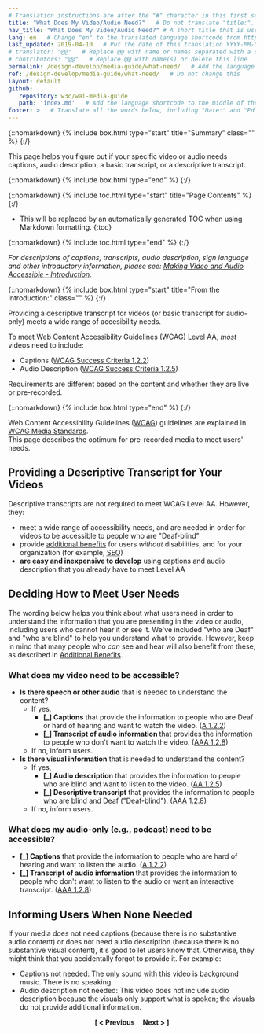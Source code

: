 ```yaml
---
# Translation instructions are after the "#" character in this first section. They are comments that do not show up in the web page. You do not need to translate the instructions after #.
title: "What Does My Video/Audio Need?"   # Do not translate "title:". Do translate the text after "title:".
nav_title: "What Does My Video/Audio Need?" # A short title that is used in the navigation
lang: en   # Change "en" to the translated language shortcode from https://www.iana.org/assignments/language-subtag-registry/language-subtag-registry
last_updated: 2019-04-10   # Put the date of this translation YYYY-MM-DD (with month in the middle)
# translator: "@@"   # Replace @@ with name or names separated with a comma
# contributors: "@@"   # Replace @@ with name(s) or delete this line
permalink: /design-develop/media-guide/what-need/   # Add the language shortcode to the end; for example /fundamentals/accessibility-intro/fr
ref: /design-develop/media-guide/what-need/   # Do not change this
layout: default
github:
   repository: w3c/wai-media-guide
   path: 'index.md'   # Add the language shortcode to the middle of the filename, for example index.fr.md
footer: >   # Translate all the words below, including "Date:" and "Editor:". 
---
```


{::nomarkdown}
{% include box.html type="start" title="Summary" class="" %}
{:/}

This page helps you figure out if your specific video or audio needs captions, audio description, a basic transcript, or a descriptive transcript.

{::nomarkdown}
{% include box.html type="end" %}
{:/}

{::nomarkdown}
{% include toc.html type="start" title="Page Contents" %}
{:/}

- This will be replaced by an automatically generated TOC when using Markdown formatting.
{:toc}

{::nomarkdown}
{% include toc.html type="end" %}
{:/}

<p><em>For descriptions of captions, transcripts, audio description, sign language and other introductory information, please see: <a href="#intro">Making Video and Audio Accessible - Introduction</a>.</em></p>

{::nomarkdown}
{% include box.html type="start" title="From the Introduction:" class="" %}
{:/}

<p>Providing a descriptive transcript for videos (or basic transcript for audio-only) meets a wide range of accesibility needs.</p>
<p>To meet Web Content Accessibility Guidelines (WCAG) Level AA, <em>most</em> videos need to include:</p>
<ul>
  <li>Captions (<a href="https://www.w3.org/WAI/WCAG21/Understanding/captions-prerecorded">WCAG Success Criteria 1.2.2</a>)</li>
  <li>Audio Description (<a href="https://www.w3.org/WAI/WCAG21/Understanding/audio-description-prerecorded">WCAG Success Criteria 1.2.5</a>)</li>
</ul>
<p>Requirements are different based on the content and whether they are live or pre-recorded.</p>

{::nomarkdown}
{% include box.html type="end" %}
{:/}

<p>Web Content Accessibility Guidelines (<a href="https://www.w3.org/WAI/standards-guidelines/wcag/">WCAG</a>) guidelines are explained in <a href="@@">WCAG Media Standards</a>.<br>This page describes the optimum for pre-recorded media to meet users' needs.</p>

## Providing a Descriptive Transcript for Your Videos
<p>Descriptive transcripts are not required to meet WCAG Level AA. However, they:</p>
<ul>
  <li>meet a wide range of accessibility needs, and are needed in order for videos to be accessible to people who are &quot;Deaf-blind&quot;</li>
  <li>provide <a href="@@#benefits">additional benefits</a> for users <em>without</em> disabilities, and for your organization (for example, <abbr title="search engine optimization"> SEO</abbr>)</li>
  <li><strong>are easy and inexpensive to develop</strong> using captions and audio description that you already have to meet Level AA</li>
</ul>

## Deciding How to Meet User Needs
<p>The wording below helps you think about what users need in order to understand the information that you are presenting in the video or audio, including users who cannot hear it or see it. We've included &quot;who are Deaf&quot; and &quot;who are blind&quot; to help you understand what to provide. However, keep in mind that many people who <em>can</em> see and hear will also benefit from these, as described in <a href="@@#@@">Additional Benefits</a>.</p>

### What does my video need to be accessible?
<ul>
  <li><strong>Is there speech or other audio</strong> that is needed to understand the content?
    <ul>
      <li> If yes,
        <ul>
          <li><strong>[_] Captions</strong> that provide the information to people who are Deaf or hard of hearing and want to watch the video. (<a href="https://www.w3.org/WAI/WCAG21/Understanding/captions-prerecorded">A 1.2.2</a>)</li>
          <li><strong>[_] Transcript of audio information </strong> that provides the information to people who don't want to watch the video. (<a href="https://www.w3.org/TR/UNDERSTANDING-WCAG20/media-equiv-text-doc">AAA 1.2.8</a>)</li>
        </ul>
      </li>
      <li>If no, inform users.</li>
    </ul>
  </li>
  <li><strong>Is there visual information</strong> that is needed to understand the content?
    <ul>
      <li> If yes,
        <ul>
          <li><strong>[_] Audio description</strong> that provides the information to people who are blind and want to listen to the video. (<a href="https://www.w3.org/WAI/WCAG21/Understanding/audio-description-prerecorded">AA 1.2.5</a>)</li>
          <li><strong>[_] Descriptive transcript</strong> that provides the information to people who are blind and Deaf (&quot;Deaf-blind&quot;). (<a href="https://www.w3.org/TR/UNDERSTANDING-WCAG20/media-equiv-text-doc">AAA 1.2.8</a>)</li>
        </ul>
      </li>
      <li>If no, inform users.</li>
    </ul>
  </li>
</ul>

### What does my audio-only (e.g., podcast) need to be accessible?
<ul>
  <li><strong>[_] Captions</strong> that provide the information to people who are hard of hearing and want to listen the audio. (<a href="https://www.w3.org/WAI/WCAG21/Understanding/captions-prerecorded">A 1.2.2</a>)</li>
  <li><strong>[_] Transcript of audio information </strong> that provides the information to people who don't want to listen to the audio or want an interactive transcript. (<a href="https://www.w3.org/TR/UNDERSTANDING-WCAG20/media-equiv-text-doc">AAA 1.2.8</a>)</li>
</ul>

## Informing Users When None Needed
<p> If your media does not need captions (because there is no substantive audio content) or does not need audio description (because there is no substantive visual content), it's good to let users know that. Otherwise, they might think that you accidentally forgot to provide it. For example:</p>
<ul>
  <li>Captions not needed: The only sound with this video is background music. There is no speaking.</li>
  <li>Audio description not needed: This video does not include audio description because the visuals only support what is spoken; the visuals do not provide additional information.</li>
</ul>

<p style="text-align:center"><strong>[ < Previous &nbsp;&nbsp;&nbsp; Next > ]</strong></p>

